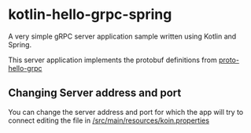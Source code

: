 # kotlin-hello-grpc-spring

A very simple gRPC server application sample written using Kotlin and Spring.

This server application implements the protobuf definitions from [proto-hello-grpc](https://github.com/jviniciusb/proto-hello-grpc)

## Changing Server address and port

You can change the server address and port for which the app will try to connect editing the file in [/src/main/resources/koin.properties](https://github.com/jviniciusb/android-hello-grpc-client/blob/main/app/src/main/resources/koin.properties)
